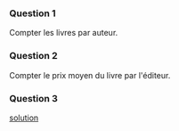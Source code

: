 ### Question 1 ###

Compter les livres par auteur.

### Question 2 ### 

Compter le prix moyen du livre par l'éditeur.

### Question 3 ### 

[solution](https://github.com/CollegeBoreal/INF1069-201-18H-02/blob/master/Semaine07/solutions.md)
